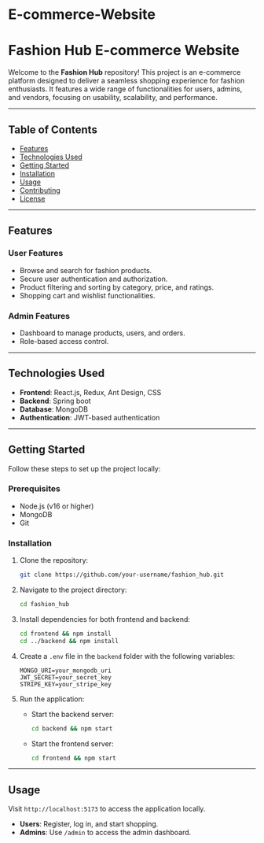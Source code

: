 # E-commerce-Website
# Fashion Hub E-commerce Website

Welcome to the **Fashion Hub** repository! This project is an e-commerce platform designed to deliver a seamless shopping experience for fashion enthusiasts. It features a wide range of functionalities for users, admins, and vendors, focusing on usability, scalability, and performance.

---

## Table of Contents

- [Features](#features)
- [Technologies Used](#technologies-used)
- [Getting Started](#getting-started)
- [Installation](#installation)
- [Usage](#usage)
- [Contributing](#contributing)
- [License](#license)

---

## Features

### User Features

- Browse and search for fashion products.
- Secure user authentication and authorization.
- Product filtering and sorting by category, price, and ratings.
- Shopping cart and wishlist functionalities.

### Admin Features

- Dashboard to manage products, users, and orders.
- Role-based access control.

---

## Technologies Used

- **Frontend**: React.js, Redux, Ant Design, CSS
- **Backend**: Spring boot
- **Database**: MongoDB
- **Authentication**: JWT-based authentication



---

## Getting Started

Follow these steps to set up the project locally:

### Prerequisites

- Node.js (v16 or higher)
- MongoDB
- Git

### Installation

1. Clone the repository:

   ```bash
   git clone https://github.com/your-username/fashion_hub.git
   ```

2. Navigate to the project directory:

   ```bash
   cd fashion_hub
   ```

3. Install dependencies for both frontend and backend:

   ```bash
   cd frontend && npm install
   cd ../backend && npm install
   ```

4. Create a `.env` file in the `backend` folder with the following variables:

   ```env
   MONGO_URI=your_mongodb_uri
   JWT_SECRET=your_secret_key
   STRIPE_KEY=your_stripe_key
   ```

5. Run the application:

   - Start the backend server:
     ```bash
     cd backend && npm start
     ```
   - Start the frontend server:
     ```bash
     cd frontend && npm start
     ```

---

## Usage

Visit `http://localhost:5173` to access the application locally.

- **Users**: Register, log in, and start shopping.
- **Admins**: Use `/admin` to access the admin dashboard.



